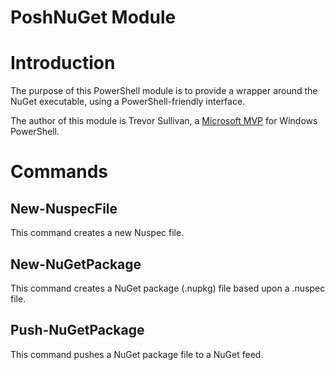 # PoshNuGet Module


# Introduction

The purpose of this PowerShell module is to provide a wrapper around the NuGet executable, using a PowerShell-friendly interface.

The author of this module is Trevor Sullivan, a [Microsoft MVP](https://mvp.microsoft.com/en-us/PublicProfile/5000728) for Windows PowerShell.

# Commands

## New-NuspecFile

This command creates a new Nuspec file.

## New-NuGetPackage

This command creates a NuGet package (.nupkg) file based upon a .nuspec file.

## Push-NuGetPackage

This command pushes a NuGet package file to a NuGet feed.